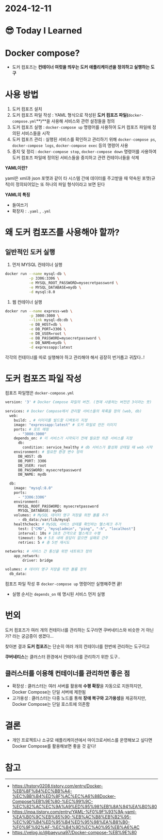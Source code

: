 # 2024-12-11

# :sunglasses: Today I Learned

# Docker compose?

- 도커 컴포즈는 **컨테이너 여럿을 띄우는 도커 애플리케이션을 정의하고 실행하는 도구**


# 사용 방법

1. 도커 컴포즈 설치
2. 도커 컴포즈 파일 작성 : YAML 형식으로 작성된 **도커 컴포즈 파일(**`docker-compose.yml`**)**을 사용해 서비스와 관련 설정들을 정의
3. 도커 컴포즈 실행 : `docker-compose up` 명령어를 사용하여 도커 컴포즈 파일에 정의된 서비스들을 시작
4. 도커 컴포즈 관리 : 실행된 서비스를 확인하고 관리하기 위해 `docker-compose ps`, `docker-compose logs`, `docker-compose exec` 등의 명령어 사용
5. 중지 및 정리 :  `docker-compose stop`,  `docker-compose down` 명령어를 사용하여 도커 컴포즈 파일에 정의된 서비스들을 중지하고 관련 컨테이너들을 삭제 

<aside>

**YAML이란?** 

yaml은 xml과 json 포맷과 같이 타 시스템 간에 데이터를 주고받을 때 약속된 포맷(규칙)이 정의되어있는 또 하나의 파일 형식이라고 보면 된다

**YAML의 특징**

- 들여쓰기
- 확장자 : `.yaml` , `.yml`
</aside>

# 왜 도커 컴포즈를 사용해야 할까?

## 일반적인 도커 실행

1. 먼저 MYSQL 컨테이너 실행

```bash
docker run --name mysql-db \
           -p 3306:3306 \
           -e MYSQL_ROOT_PASSWORD=mysecretpassword \
           -e MYSQL_DATABASE=mydb \
           -d mysql:8.0
```

1. 웹 컨테이너 실행

```bash
docker run --name express-web \
           -p 3000:3000 \
           --link mysql-db:db \
           -e DB_HOST=db \
           -e DB_PORT=3306 \
           -e DB_USER=root \
           -e DB_PASSWORD=mysecretpassword \
           -e DB_NAME=mydb \
           -d expressapp:latest
```

각각의 컨테이너를 따로 실행해야 하고 관리해야 해서 굉장히 번거롭고 귀찮다..! 

# 도커 컴포즈 파일 작성

컴포즈 파일명은 `docker-compose.yml`

```bash
version: '3' # Docker Compose 파일의 버전. (현재 사용하는 버전은 3이라는 뜻)
 
services: # Docker Compose에서 관리할 서비스들의 목록을 정의 (web, db)
  web:
    build: . # 이미지를 빌드할 디렉토리 지정
    image: "expressapp:latest" # 도커 파일로 만든 이미지
    ports: # 포트 매핑
      - "3000:3000"
    depends_on: # 이 서비스가 시작되기 전에 필요한 의존 서비스를 지정
      db:
        condition: service_healthy # db 서비스가 활성화 상태일 때 web 시작
    environment: # 필요한 환경 변수 정의
      DB_HOST: db
      DB_PORT: 3306
      DB_USER: root
      DB_PASSWORD: mysecretpassword
      DB_NAME: mydb
 
  db:
    image: "mysql:8.0"
    ports:
      - "3306:3306"
    environment:
      MYSQL_ROOT_PASSWORD: mysecretpassword
      MYSQL_DATABASE: mydb
    volumes: # MySQL 데이터 영구 저장을 위한 볼륨 추가
      - db_data:/var/lib/mysql 
    healthcheck: # MySQL 서비스 상태를 확인하는 헬스체크 추가
      test: ["CMD", "mysqladmin", "ping", "-h", "localhost"] 
      interval: 10s # 10초 간격으로 헬스체크 수행
      timeout: 5s # 5초 내에 응답이 없으면 실패로 간주
      retries: 5 # 총 5번 재시도
 
networks: # 서비스 간 통신을 위한 네트워크 정의
	app_network:
		driver: bridge

volumes: # 데이터 영구 저장을 위한 볼륨 정의
  db_data: 

```

컴포즈 파일 작성 후 `docker-compose up` 명령어만 실행해주면 끝!

- 실행 순서는 `depends_on` 에 명시된 서비스 먼저 실행

# 번외

<aside>

도커 컴포즈가 여러 개의 컨테이너를 관리하는 도구라면 쿠버네티스와 비슷한 거 아닌가? 라는 궁금증이 생겼다…

</aside>

찾아본 결과 **도커 컴포즈**는 단순히 여러 개의 컨테이너를 한번에 관리하는 도구이고

**쿠버네티스**는 클러스터 환경에서 컨테이너를 관리하기 위한 도구..

## 클러스터를 이용해 컨테이너를 관리하면 좋은 점

- 확장성 : 클러스터는 여러 서버를 활용해 **수평 확장**을 자동으로 지원하지만, Docker Compose는 단일 서버에 제한됨
- 고가용성 : 클러스터는 다중 노드를 통해 **장애 복구와 고가용성**을 제공하지만, Docker Compose는 단일 호스트에 의존함

# 결론

- 개인 프로젝트나 소규모 애플리케이션에서 마이크로서비스를 운영해보고 싶다면 Docker Compose를 활용해보면 좋을 것 같다!

# 참고

---

- https://hstory0208.tistory.com/entry/Docker-%EB%8F%84%EC%BB%A4-%EC%BB%B4%ED%8F%AC%EC%A6%88Docker-Compose%EB%9E%80-%EC%99%9C-%EC%82%AC%EC%9A%A9%ED%95%98%EB%8A%94%EA%B0%80
- https://inpa.tistory.com/entry/YAML-%F0%9F%93%9A-yaml-%EA%B0%9C%EB%85%90-%EB%AC%B8%EB%B2%95-%EC%9D%B4%ED%95%B4%ED%95%98%EA%B8%B0-%F0%9F%92%AF-%EC%B4%9D%EC%A0%95%EB%A6%AC
- https://velog.io/@baeyuna97/Docker-compose-%EB%9E%80
